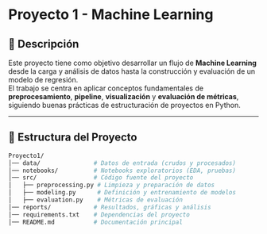 # Proyecto 1 - Machine Learning

## 📌 Descripción
Este proyecto tiene como objetivo desarrollar un flujo de **Machine Learning** desde la carga y análisis de datos hasta la construcción y evaluación de un modelo de regresión.  
El trabajo se centra en aplicar conceptos fundamentales de **preprocesamiento**, **pipeline**, **visualización** y **evaluación de métricas**, siguiendo buenas prácticas de estructuración de proyectos en Python.

---

## 📂 Estructura del Proyecto
```bash
Proyecto1/
│── data/               # Datos de entrada (crudos y procesados)
│── notebooks/          # Notebooks exploratorios (EDA, pruebas)
│── src/                # Código fuente del proyecto
│   ├── preprocessing.py # Limpieza y preparación de datos
│   ├── modeling.py      # Definición y entrenamiento de modelos
│   ├── evaluation.py    # Métricas de evaluación
│── reports/            # Resultados, gráficas y análisis
│── requirements.txt    # Dependencias del proyecto
│── README.md           # Documentación principal